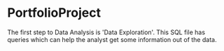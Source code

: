 # PortfolioProject
The first step to Data Analysis is 'Data Exploration'. This SQL file has queries which can help the analyst get some information out of the data.

